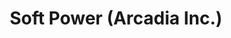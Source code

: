 ---
layout: projectPageNew
title: 'Soft Power (Arcadia Inc.)'
year: 2021
medium: digital simulation
paragraphs:
 - text: |
    Soft Power (Arcadia Inc.) is a work of speculative fiction which responds to the use of landscape photography as a carrier for brand ideologies, on the computer desktop and beyond. The piece proposes the synthetic landscape as a clean, context-free alternative to nature imagery, through a group of virtual beings which photograph scenic beauty in a real-time simulation.<br/><br/>
 - text: |
    <a href="/assets/images/arcadiainc/softpower.pdf" target="_blank">Read curatorial statement</a><br/><br/><br/>
 - text: |
    Soft Power (Arcadia Inc.) was part of <a href="https://www.springbreakartshow.com/" target="_blank">SPRING/BREAK Art Show</a> in New York, as a <a href="https://springbreakartfair.com/collections/lizzy-chiappini-2021" target="_blank">solo show</a> curated by <a href="https://www.lizzy-chiappini.com/" target="_blank">Lizzy Chiappini</a>. For the duration of SPRING/BREAK, all photographs taken by virtual beings within the simulation were uploaded to <a href="https://soft-power.online" target="_blank">https://soft-power.online.</a><br/><br/>
 - text: |
    A previous framing of the project involved a fictional company which claims to offer "context-free landscape photography for the 21st century user". You can learn more about Arcadia Inc. as a company by visiting <a href="http://arcadia-inc.org" target="_blank">http://arcadia-inc.org</a>, or by listening to my <a href="https://vimeo.com/549761951" target="_blank">thesis presentation</a>.<br/><br/>
 - text: |
    Related Work: <br/>
    <a href="/whatdoesthedesktopwant">What Does the Desktop Want?</a>, a talk I gave at the 2021 Computer Mouse Conference<br/>
    <a href="/hig-metaphor">Human Interface Guidelines (Metaphor)</a>, a two-channel video<br/>
    <a href="/24hrslandscape">24 Hours Relaxing Landscape for Stress Relief</a>, a three channel video

images:
 - url: https://player.vimeo.com/video/634060678
   vimeo: true
   description: Ansel A.I., a virtual being working for Arcadia Inc., introduces the project.

 - url: https://player.vimeo.com/video/627567700
   vimeo: true
   description: Un-edited screen recording of the <i>softpower.exe</i> real-time simulation (video + sound). Time was sped up in this instance of running the simulation – one full day cycle happens in 1 hour.

 - url: /assets/images/arcadiainc/soft-power-still.png
   description: Still from the <i>softpower.exe</i> real-time simulation.

 - url: /assets/images/arcadiainc/simulation-stills.png
   description: Stills from the <i>softpower.exe</i> real-time simulation.

 - url: /assets/images/arcadiainc/spring-break-1.jpg
   description: SPRING/BREAK 2021 installation view; the show curator, Lizzy Chiappini, selected seven photographs taken by the virtual beings to print at high resolution on aluminum dibond, in conjunction with displaying the real-time simulation as a single-channel video of infinite duration. <small>(image by Lizzy Chiappini)</small>

 - url: /assets/images/arcadiainc/spring-break-2.png
   description: 32W,560S, UV Print on Aluminum Dibond, 20” x 15” (50.8 x 38.1cm)

 - url: /assets/images/arcadiainc/spring-break-3.png
   description: 1967W,9N, UV Print on Aluminum Dibond, 20” x 15” (50.8 x 38.1cm)

 - url: /assets/images/arcadiainc/soft-power-online-1.png
   description: Photograph taken by a virtual being, displayed on the soft-power.online website with metadata revealing environmental conditions within the simulation.

 - url: /assets/images/arcadiainc/soft-power-online-2.png
   description: Photograph taken by a virtual being, displayed on the soft-power.online website with metadata revealing environmental conditions within the simulation.
---